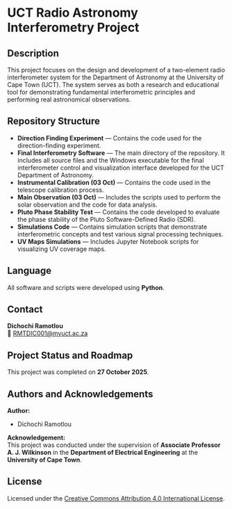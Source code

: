 # UCT Radio Astronomy Interferometry Project

## Description
This project focuses on the design and development of a two-element radio interferometer system for the Department of Astronomy at the University of Cape Town (UCT). The system serves as both a research and educational tool for demonstrating fundamental interferometric principles and performing real astronomical observations.

## Repository Structure
* **Direction Finding Experiment** — Contains the code used for the direction-finding experiment.  
* **Final Interferometry Software** — The main directory of the repository. It includes all source files and the Windows executable for the final interferometer control and visualization interface developed for the UCT Department of Astronomy.  
* **Instrumental Calibration (03 Oct)** — Contains the code used in the telescope calibration process.  
* **Main Observation (03 Oct)** — Includes the scripts used to perform the solar observation and the code for data analysis.  
* **Pluto Phase Stability Test** — Contains the code developed to evaluate the phase stability of the Pluto Software-Defined Radio (SDR).  
* **Simulations Code** — Contains simulation scripts that demonstrate interferometric concepts and test various signal processing techniques.  
* **UV Maps Simulations** — Includes Jupyter Notebook scripts for visualizing UV coverage maps.

## Language
All software and scripts were developed using **Python**.

## Contact
**Dichochi Ramotlou**  
📧 RMTDIC001@myuct.ac.za

## Project Status and Roadmap
This project was completed on **27 October 2025**.

## Authors and Acknowledgements
**Author:**  
* Dichochi Ramotlou  

**Acknowledgement:**  
This project was conducted under the supervision of **Associate Professor A. J. Wilkinson** in the **Department of Electrical Engineering** at the **University of Cape Town**.

## License
Licensed under the [Creative Commons Attribution 4.0 International License](https://choosealicense.com/licenses/cc-by-4.0/).

